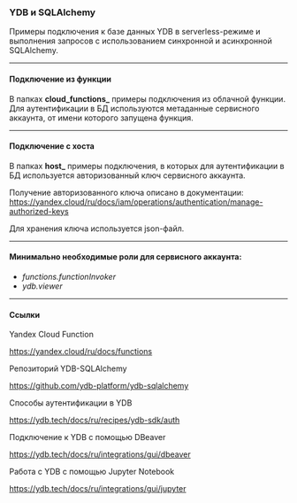 ### YDB и SQLAlchemy

Примеры подключения к базе данных YDB в serverless-режиме
и выполнения запросов с использованием синхронной и асинхронной SQLAlchemy.

---
#### Подключение из функции

В папкaх **cloud_functions_** примеры подключения из облачной функции.
Для аутентификации в БД используются метаданные сервисного аккаунта,
от имени которого запущена функция.

---
#### Подключение с хоста

В папках **host_** примеры подключения,
в которых для аутентификации в БД используется авторизованный ключ сервисного аккаунта.

Получение авторизованного ключа описано в документации: https://yandex.cloud/ru/docs/iam/operations/authentication/manage-authorized-keys

Для хранения ключа используется json-файл.

---
#### Минимально необходимые роли для сервисного аккаунта:

* _functions.functionInvoker_
* _ydb.viewer_ 

---
#### Ссылки

Yandex Cloud Function

https://yandex.cloud/ru/docs/functions

Репозиторий YDB-SQLAlchemy

https://github.com/ydb-platform/ydb-sqlalchemy

Способы аутентификации в YDB

https://ydb.tech/docs/ru/recipes/ydb-sdk/auth


Подключение к YDB с помощью DBeaver

https://ydb.tech/docs/ru/integrations/gui/dbeaver

Работа с YDB с помощью Jupyter Notebook

https://ydb.tech/docs/ru/integrations/gui/jupyter
